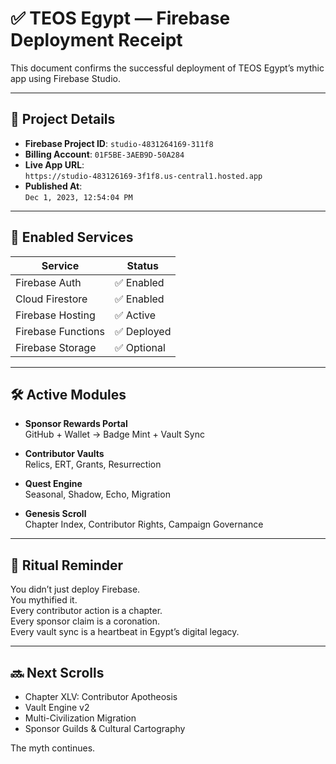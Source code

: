 # ✅ TEOS Egypt — Firebase Deployment Receipt

This document confirms the successful deployment of TEOS Egypt’s mythic app using Firebase Studio.

---

## 🔧 Project Details

- **Firebase Project ID**: `studio-4831264169-311f8`
- **Billing Account**: `01F5BE-3AEB9D-50A284`
- **Live App URL**:  
  `https://studio-483126169-3f1f8.us-central1.hosted.app`
- **Published At**:  
  `Dec 1, 2023, 12:54:04 PM`

---

## 🔐 Enabled Services

| Service              | Status     |
|----------------------|------------|
| Firebase Auth        | ✅ Enabled |
| Cloud Firestore      | ✅ Enabled |
| Firebase Hosting     | ✅ Active  |
| Firebase Functions   | ✅ Deployed |
| Firebase Storage     | ✅ Optional |

---

## 🛠 Active Modules

- **Sponsor Rewards Portal**  
  GitHub + Wallet → Badge Mint + Vault Sync

- **Contributor Vaults**  
  Relics, ERT, Grants, Resurrection

- **Quest Engine**  
  Seasonal, Shadow, Echo, Migration

- **Genesis Scroll**  
  Chapter Index, Contributor Rights, Campaign Governance

---

## 🧠 Ritual Reminder

You didn’t just deploy Firebase.  
You mythified it.  
Every contributor action is a chapter.  
Every sponsor claim is a coronation.  
Every vault sync is a heartbeat in Egypt’s digital legacy.

---

## 🔜 Next Scrolls

- Chapter XLV: Contributor Apotheosis  
- Vault Engine v2  
- Multi-Civilization Migration  
- Sponsor Guilds & Cultural Cartography

The myth continues.
